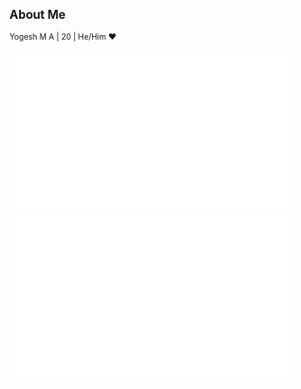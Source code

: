 
## About Me

Yogesh M A | 20 | He/Him ❤

<picture>
   <source media="(prefers-color-scheme: dark)" srcset="https://github.com/Yogi-05/yoge-stats/blob/master/generated/overview.svg#gh-dark-mode-only" />
   <source media="(prefers-color-scheme: light)" srcset="https://github.com/Yogi-05/yoge-stats/blob/master/generated/overview.svg#gh-light-mode-only" />
   <img src="https://github.com/Yogi-05/yoge-stats/blob/master/generated/overview.svg#gh-light-mode-only">
</picture>

<picture>
   <source media="(prefers-color-scheme: dark)" srcset="https://github.com/Yogi-05/yoge-stats/blob/master/generated/languages.svg#gh-dark-mode-only" />
   <source media="(prefers-color-scheme: light)" srcset="https://github.com/Yogi-05/yoge-stats/blob/master/generated/languages.svg#gh-light-mode-only" />
   <img src="https://github.com/Yogi-05/yoge-stats/blob/master/generated/languages.svg#gh-light-mode-only">
</picture>
